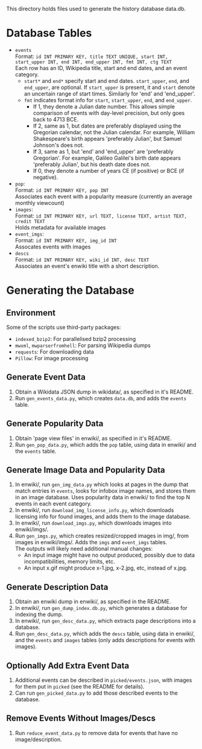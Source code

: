 This directory holds files used to generate the history database data.db.

# Database Tables
-   `events` <br>
    Format:
        `id INT PRIMARY KEY, title TEXT UNIQUE, start INT, start_upper INT, end INT, end_upper INT, fmt INT, ctg TEXT`
        <br>
    Each row has an ID, Wikipedia title, start and end dates, and an event category.
    -   `start*` and `end*` specify start and end dates.
        `start_upper`, `end`, and `end_upper`, are optional.
        If `start_upper` is present, it and `start` denote an uncertain range of start times.
        Similarly for 'end' and 'end_upper'.
    -   `fmt` indicates format info for `start`, `start_upper`, `end`, and `end_upper`.
        -   If 1, they denote a Julian date number.
            This allows simple comparison of events with day-level precision, but only goes back to 4713 BCE.
        -   If 2, same as 1, but dates are preferably displayed using the Gregorian calendar, not the Julian calendar.
            For example, William Shakespeare's birth appears 'preferably Julian', but Samuel Johnson's does not.
        -   If 3, same as 1, but 'end' and 'end_upper' are 'preferably Gregorian'.
            For example, Galileo Galilei's birth date appears 'preferably Julian', but his death date does not.
        -   If 0, they denote a number of years CE (if positive) or BCE (if negative).
-   `pop`: <br>
    Format: `id INT PRIMARY KEY, pop INT` <br>
    Associates each event with a popularity measure (currently an average monthly viewcount)
-   `images`: <br>
    Format: `id INT PRIMARY KEY, url TEXT, license TEXT, artist TEXT, credit TEXT` <br>
    Holds metadata for available images
-   `event_imgs`: <br>
    Format: `id INT PRIMARY KEY, img_id INT` <br>
    Assocates events with images
-   `descs` <br>
    Format: `id INT PRIMARY KEY, wiki_id INT, desc TEXT` <br>
    Associates an event's enwiki title with a short description.

# Generating the Database

## Environment
Some of the scripts use third-party packages:
-   `indexed_bzip2`: For parallelised bzip2 processing
-   `mwxml`, `mwparserfromhell`: For parsing Wikipedia dumps
-   `requests`: For downloading data
-   `Pillow`: For image processing

## Generate Event Data
1.  Obtain a Wikidata JSON dump in wikidata/, as specified in it's README.
1.  Run `gen_events_data.py`, which creates `data.db`, and adds the `events` table.

## Generate Popularity Data
1.  Obtain 'page view files' in enwiki/, as specified in it's README.
1.  Run `gen_pop_data.py`, which adds the `pop` table, using data in enwiki/ and the `events` table.

## Generate Image Data and Popularity Data
1.  In enwiki/, run `gen_img_data.py` which looks at pages in the dump that match entries in `events`,
    looks for infobox image names, and stores them in an image database.
    Uses popularity data in enwiki/ to find the top N events in each event category.
1.  In enwiki/, run `download_img_license_info.py`, which downloads licensing info for found
    images, and adds them to the image database.
1.  In enwiki/, run `download_imgs.py`, which downloads images into enwiki/imgs/.
1.  Run `gen_imgs.py`, which creates resized/cropped images in img/, from images in enwiki/imgs/.
    Adds the `imgs` and `event_imgs` tables. <br>
    The outputs will likely need additional manual changes:
    -   An input image might have no output produced, possibly due to
        data incompatibilities, memory limits, etc.
    -   An input x.gif might produce x-1.jpg, x-2.jpg, etc, instead of x.jpg.

## Generate Description Data
1.  Obtain an enwiki dump in enwiki/, as specified in the README.
1.  In enwiki/, run `gen_dump_index.db.py`, which generates a database for indexing the dump.
1.  In enwiki/, run `gen_desc_data.py`, which extracts page descriptions into a database.
1.  Run `gen_desc_data.py`, which adds the `descs` table, using data in enwiki/,
    and the `events` and `images` tables (only adds descriptions for events with images).

## Optionally Add Extra Event Data
1.  Additional events can be described in `picked/events.json`, with images for them put
    in `picked` (see the README for details).
1.  Can run `gen_picked_data.py` to add those described events to the database.

## Remove Events Without Images/Descs
1.  Run `reduce_event_data.py` to remove data for events that have no image/description.
